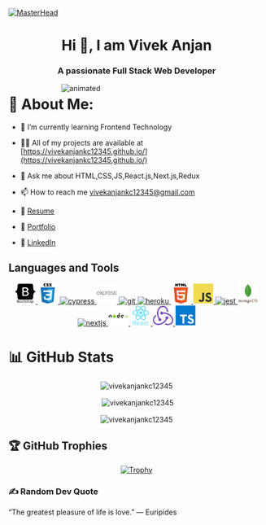 [![MasterHead](https://previews.123rf.com/images/spaintervfx/spaintervfx2112/spaintervfx211200009/178651505-circuit-board-futuristic-server-code-processing-orange-green-blue-technology-background-with-bokeh-3.jpg)](https://vivekanjankc12345.github.io)
<h1 align="center">Hi 👋, I am Vivek Anjan</h1>
<h3 align="center">A passionate Full Stack Web Developer</h3>

<img width="400" align="right" src="https://tse4.mm.bing.net/th?id=OIP.wSVcU_BayQoalkjl44g4YAHaE1&pid=Api&P=0" alt="animated"/>

# 💫 About Me:
- 🌱 I’m currently learning Frontend Technology

- 👨‍💻 All of my projects are available at [https://vivekanjankc12345.github.io/](https://vivekanjankc12345.github.io/)

- 💬 Ask me about HTML,CSS,JS,React.js,Next.js,Redux

- 📫 How to reach me vivekanjankc12345@gmail.com
- 📄 <a href="https://drive.google.com/file/d/1Rdb1pdYb8j43gJ5LlI0ETvRKKxMIs1VB/view?usp=share_link">Resume</a>    
- 📄 <a href="https://vivekanjankc12345.github.io/">Portfolio</a> 
- 📄 <a href="https://www.linkedin.com/in/vivek-anjan-1b625a170/">LinkedIn</a> 


<h2 align="left">Languages and Tools</h2>

<p align="center"> <a href="https://getbootstrap.com" target="_blank" rel="noreferrer"> <img src="https://raw.githubusercontent.com/devicons/devicon/master/icons/bootstrap/bootstrap-plain-wordmark.svg" alt="bootstrap" width="40" height="40"/> </a> <a href="https://www.w3schools.com/css/" target="_blank" rel="noreferrer"> <img src="https://raw.githubusercontent.com/devicons/devicon/master/icons/css3/css3-original-wordmark.svg" alt="css3" width="40" height="40"/> </a> <a href="https://www.cypress.io" target="_blank" rel="noreferrer"> <img src="https://raw.githubusercontent.com/simple-icons/simple-icons/6e46ec1fc23b60c8fd0d2f2ff46db82e16dbd75f/icons/cypress.svg" alt="cypress" width="40" height="40"/> </a> <a href="https://expressjs.com" target="_blank" rel="noreferrer"> <img src="https://raw.githubusercontent.com/devicons/devicon/master/icons/express/express-original-wordmark.svg" alt="express" width="40" height="40"/> </a> <a href="https://git-scm.com/" target="_blank" rel="noreferrer"> <img src="https://www.vectorlogo.zone/logos/git-scm/git-scm-icon.svg" alt="git" width="40" height="40"/> </a> <a href="https://heroku.com" target="_blank" rel="noreferrer"> <img src="https://www.vectorlogo.zone/logos/heroku/heroku-icon.svg" alt="heroku" width="40" height="40"/> </a> <a href="https://www.w3.org/html/" target="_blank" rel="noreferrer"> <img src="https://raw.githubusercontent.com/devicons/devicon/master/icons/html5/html5-original-wordmark.svg" alt="html5" width="40" height="40"/> </a> <a href="https://developer.mozilla.org/en-US/docs/Web/JavaScript" target="_blank" rel="noreferrer"> <img src="https://raw.githubusercontent.com/devicons/devicon/master/icons/javascript/javascript-original.svg" alt="javascript" width="40" height="40"/> </a> <a href="https://jestjs.io" target="_blank" rel="noreferrer"> <img src="https://www.vectorlogo.zone/logos/jestjsio/jestjsio-icon.svg" alt="jest" width="40" height="40"/> </a> <a href="https://www.mongodb.com/" target="_blank" rel="noreferrer"> <img src="https://raw.githubusercontent.com/devicons/devicon/master/icons/mongodb/mongodb-original-wordmark.svg" alt="mongodb" width="40" height="40"/> </a> <a href="https://nextjs.org/" target="_blank" rel="noreferrer"> <img src="https://cdn.worldvectorlogo.com/logos/nextjs-2.svg" alt="nextjs" width="40" height="40"/> </a> <a href="https://nodejs.org" target="_blank" rel="noreferrer"> <img src="https://raw.githubusercontent.com/devicons/devicon/master/icons/nodejs/nodejs-original-wordmark.svg" alt="nodejs" width="40" height="40"/> </a> <a href="https://reactjs.org/" target="_blank" rel="noreferrer"> <img src="https://raw.githubusercontent.com/devicons/devicon/master/icons/react/react-original-wordmark.svg" alt="react" width="40" height="40"/> </a> <a href="https://redux.js.org" target="_blank" rel="noreferrer"> <img src="https://raw.githubusercontent.com/devicons/devicon/master/icons/redux/redux-original.svg" alt="redux" width="40" height="40"/> </a> <a href="https://www.typescriptlang.org/" target="_blank" rel="noreferrer"> <img src="https://raw.githubusercontent.com/devicons/devicon/master/icons/typescript/typescript-original.svg" alt="typescript" width="40" height="40"/> </a> </p>

# 📊 GitHub Stats
<!-- <h2 align="center">📊 GitHub Stats</h2> -->
<p align="center" ><img align="center" src="https://github-readme-stats.vercel.app/api/top-langs?username=vivekanjankc12345&show_icons=true&locale=en&layout=compact" alt="vivekanjankc12345" /></p>


<p align="center">&nbsp;<img align="center" src="https://github-readme-stats.vercel.app/api?username=vivekanjankc12345&show_icons=true&locale=en" alt="vivekanjankc12345" /></p>

<p align="center"><img align="center" src="https://github-readme-streak-stats.herokuapp.com/?user=vivekanjankc12345&" alt="vivekanjankc12345" /></p>

## 🏆 GitHub Trophies
<!-- <h2 align="center">🏆 GitHub Trophies</h2> -->
<p align="center"> <a href="https://github.com/ryo-ma/github-profile-trophy"><img src="https://github-profile-trophy.vercel.app/?username=vivekanjankc12345" alt="Trophy" /></a> </p>


### ✍️ Random Dev Quote
“The greatest pleasure of life is love.” — Euripides
